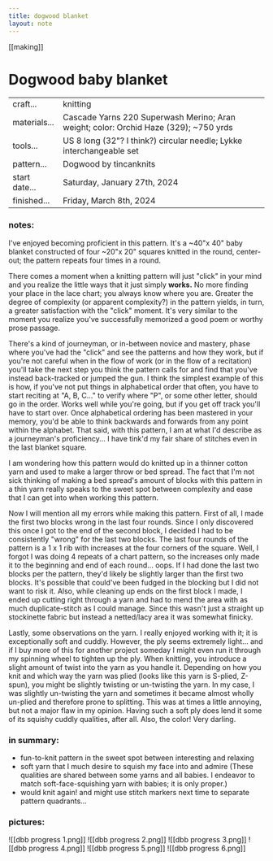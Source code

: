```yaml
---
title: dogwood blanket
layout: note
---
```


[[making]]

# Dogwood baby blanket

|||
|-|-| 
|craft...| knitting 
|materials...| Cascade Yarns 220 Superwash Merino; Aran weight; color: Orchid Haze (329); ~750 yrds|
|tools...| US 8 long (32"? I think?) circular needle; Lykke interchangeable set
|pattern...| Dogwood by tincanknits
|start date...| Saturday, January 27th, 2024
|finished...| Friday, March 8th, 2024

### notes:

I've enjoyed becoming proficient in this pattern. It's a ~40"x 40" baby blanket constructed of four ~20"x 20" squares knitted in the round, center-out; the pattern repeats four times in a round. 

There comes a moment when a knitting pattern will just "click" in your mind and you realize the little ways that it just simply **works.** No more finding your place in the lace chart; you always know where you are. Greater the degree of complexity (or apparent complexity?) in the pattern yields, in turn, a greater satisfaction with the "click" moment. It's very similar to the moment you realize you've successfully memorized a good poem or worthy prose passage. 

There's a kind of journeyman, or in-between novice and mastery, phase where you've had the "click" and see the patterns and how they work, but if you're not careful when in the flow of work (or in the flow of a recitation) you'll take the next step you think the pattern calls for and find that you've instead back-tracked or jumped the gun. I think the simplest example of this is how, if you've not put things in alphabetical order that often, you have to start reciting at "A, B, C..." to verify where "P", or some other letter, should go in the order. Works well while you're going, but if you get off track you'll have to start over. Once alphabetical ordering has been mastered in your memory, you'd be able to think backwards and forwards from any point within the alphabet. That said, with this pattern, I am at what I'd describe as a journeyman's proficiency... I have tink'd my fair share of stitches even in the last blanket square. 

I am wondering how this pattern would do knitted up in a thinner cotton yarn and used to make a larger throw or bed spread. The fact that I'm not sick thinking of making a bed spread's amount of blocks with this pattern in a thin yarn really speaks to the sweet spot between complexity and ease that I can get into when working this pattern. 

Now I will mention all my errors while making this pattern. First of all, I made the first two blocks wrong in the last four rounds. Since I only discovered this once I got to the end of the second block, I decided I had to be consistently "wrong" for the last two blocks. The last four rounds of the pattern is a 1 x 1 rib with increases at the four corners of the square. Well, I forgot I was doing 4 repeats of a chart pattern, so the increases only made it to the beginning and end of each round... oops. If I had done the last two blocks per the pattern, they'd likely be slightly larger than the first two blocks. It's possible that could've been fudged in the blocking but I did not want to risk it. Also, while cleaning up ends on the first block I made, I ended up cutting right through a yarn and had to mend the area with as much duplicate-stitch as I could manage. Since this wasn't just a straight up stockinette fabric but instead a netted/lacy area it was somewhat finicky. 

Lastly, some observations on the yarn. I really enjoyed working with it; it is exceptionally soft and cuddly. However, the ply seems extremely light... and if I buy more of this for another project someday I might even run it through my spinning wheel to tighten up the ply. When knitting, you introduce a slight amount of twist into the yarn as you handle it. Depending on how you knit and which way the yarn was plied (looks like this yarn is S-plied, Z-spun), you might be slightly twisting or un-twisting the yarn. In my case, I was slightly un-twisting the yarn and sometimes it became almost wholly un-plied and therefore prone to splitting. This was at times a little annoying, but not a major flaw in my opinion. Having such a soft ply does lend it some of its squishy cuddly qualities, after all. Also, the color! Very darling.

### in summary: 
- fun-to-knit pattern in the sweet spot between interesting and relaxing
- soft yarn that I much desire to squish my face into and admire (These qualities are shared between some yarns and all babies. I endeavor to match soft-face-squishing yarn with babies; it is only proper.)
- would knit again! and might use stitch markers next time to separate pattern quadrants...

### pictures:
![[dbb progress 1.png]]
![[dbb progress 2.png]]
![[dbb progress 3.png]]
![[dbb progress 4.png]]
![[dbb progress 5.png]]
![[dbb progress 6.png]]

